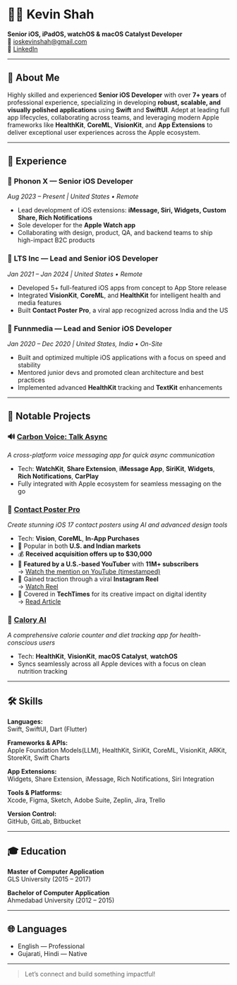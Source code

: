 # 👨‍💻 Kevin Shah

**Senior iOS, iPadOS, watchOS & macOS Catalyst Developer**  
📧 ioskevinshah@gmail.com  
🔗 [LinkedIn](https://www.linkedin.com/in/kevin-shah-634ba214a/)

---

## 👋 About Me

Highly skilled and experienced **Senior iOS Developer** with over **7+ years** of professional experience, specializing in developing **robust, scalable, and visually polished applications** using **Swift** and **SwiftUI**. Adept at leading full app lifecycles, collaborating across teams, and leveraging modern Apple frameworks like **HealthKit**, **CoreML**, **VisionKit**, and **App Extensions** to deliver exceptional user experiences across the Apple ecosystem.

---

## 💼 Experience

### 🔹 **Phonon X** — Senior iOS Developer  
_Aug 2023 – Present | United States • Remote_  
- Lead development of iOS extensions: **iMessage, Siri, Widgets, Custom Share, Rich Notifications**  
- Sole developer for the **Apple Watch app**  
- Collaborating with design, product, QA, and backend teams to ship high-impact B2C products

### 🔹 **LTS Inc** — Lead and Senior iOS Developer  
_Jan 2021 – Jan 2024 | United States • Remote_  
- Developed 5+ full-featured iOS apps from concept to App Store release  
- Integrated **VisionKit**, **CoreML**, and **HealthKit** for intelligent health and media features  
- Built **Contact Poster Pro**, a viral app recognized across India and the US

### 🔹 **Funnmedia** — Lead and Senior iOS Developer  
_Jan 2020 – Dec 2020 | United States, India • On-Site_  
- Built and optimized multiple iOS applications with a focus on speed and stability  
- Mentored junior devs and promoted clean architecture and best practices  
- Implemented advanced **HealthKit** tracking and **TextKit** enhancements

---

## 🚀 Notable Projects

### 🔊 [**Carbon Voice: Talk Async**](https://apps.apple.com/in/app/carbon-voice-talk-async/id1567782769)  
_A cross-platform voice messaging app for quick async communication_  
- Tech: **WatchKit**, **Share Extension**, **iMessage App**, **SiriKit**, **Widgets**, **Rich Notifications**, **CarPlay**  
- Fully integrated with Apple ecosystem for seamless messaging on the go

### 👤 [**Contact Poster Pro**](https://apps.apple.com/app/contact-poster-pro/id6450102671)  
_Create stunning iOS 17 contact posters using AI and advanced design tools_  
- Tech: **Vision**, **CoreML**, **In-App Purchases**  
- 📍 Popular in both **U.S. and Indian markets**  
- 💰 **Received acquisition offers up to $30,000**  
- 📣 **Featured by a U.S.-based YouTuber** with **11M+ subscribers**  
  → [Watch the mention on YouTube (timestamped)](https://youtu.be/xgslbycdTPw?si=v6KngKV-ZzzYbiJM&t=716)  
- 📱 Gained traction through a viral **Instagram Reel**  
  → [Watch Reel](https://www.instagram.com/reel/CzMEdEVolL2/)  
- 📰 Covered in **TechTimes** for its creative impact on digital identity  
  → [Read Article](https://www.techtimes.com/articles/296680/20230921/first-ring-lasting-impact-how-to-create-unforgettable-first-impressions-with-contact-poster-pro.htm)

### 🍎 [**Calory AI**](https://apps.apple.com/app/id1441252752)  
_A comprehensive calorie counter and diet tracking app for health-conscious users_  
- Tech: **HealthKit**, **VisionKit**, **macOS Catalyst**, **watchOS**  
- Syncs seamlessly across all Apple devices with a focus on clean nutrition tracking

---

## 🛠️ Skills

**Languages:**  
Swift, SwiftUI, Dart (Flutter)

**Frameworks & APIs:**  
Apple Foundation Models(LLM), HealthKit, SiriKit, CoreML, VisionKit, ARKit, StoreKit, Swift Charts

**App Extensions:**  
Widgets, Share Extension, iMessage, Rich Notifications, Siri Integration

**Tools & Platforms:**  
Xcode, Figma, Sketch, Adobe Suite, Zeplin, Jira, Trello

**Version Control:**  
GitHub, GitLab, Bitbucket

---

## 🎓 Education

**Master of Computer Application**  
GLS University (2015 – 2017)

**Bachelor of Computer Application**  
Ahmedabad University (2012 – 2015)

---

## 🌐 Languages

- English — Professional  
- Gujarati, Hindi — Native  

---

> Let’s connect and build something impactful!
